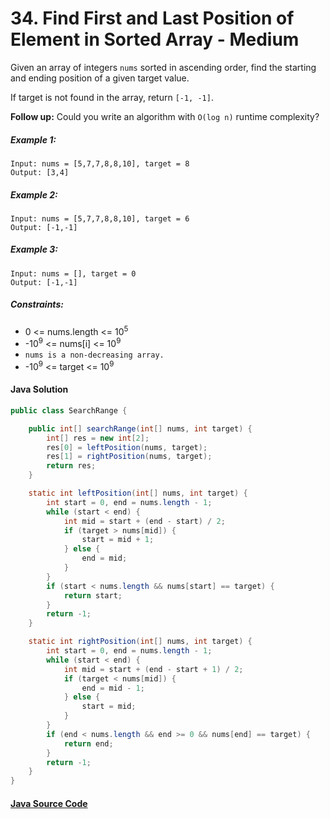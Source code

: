 # 34. Find First and Last Position of Element in Sorted Array - Medium
Given an array of integers ```nums``` sorted in ascending order, find the starting and ending position of a given target value.

If target is not found in the array, return ```[-1, -1]```.

<b>Follow up:</b> Could you write an algorithm with ```O(log n)``` runtime complexity?


##### Example 1:

```
Input: nums = [5,7,7,8,8,10], target = 8
Output: [3,4]
```

##### Example 2:

```
Input: nums = [5,7,7,8,8,10], target = 6
Output: [-1,-1]
```

##### Example 3:

```
Input: nums = [], target = 0
Output: [-1,-1]
```

##### Constraints:

- 0 <= nums.length <= 10<sup>5</sup>
- -10<sup>9</sup> <= nums[i] <= 10<sup>9</sup>
- ```nums is a non-decreasing array.```
- -10<sup>9</sup> <= target <= 10<sup>9</sup>

#### Java Solution
```java
public class SearchRange {

    public int[] searchRange(int[] nums, int target) {
        int[] res = new int[2];
        res[0] = leftPosition(nums, target);
        res[1] = rightPosition(nums, target);
        return res;
    }

    static int leftPosition(int[] nums, int target) {
        int start = 0, end = nums.length - 1;
        while (start < end) {
            int mid = start + (end - start) / 2;
            if (target > nums[mid]) {
                start = mid + 1;
            } else {
                end = mid;
            }
        }
        if (start < nums.length && nums[start] == target) {
            return start;
        }
        return -1;
    }

    static int rightPosition(int[] nums, int target) {
        int start = 0, end = nums.length - 1;
        while (start < end) {
            int mid = start + (end - start + 1) / 2;
            if (target < nums[mid]) {
                end = mid - 1;
            } else {
                start = mid;
            }
        }
        if (end < nums.length && end >= 0 && nums[end] == target) {
            return end;
        }
        return -1;
    }
}
```

#### [Java Source Code](../../../src/main/java/com/algorithm/binarysearch/SearchRange.java)